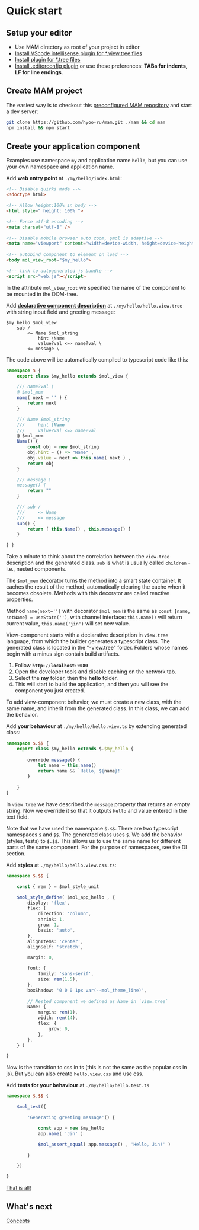 # Quick start

## Setup your editor

- Use MAM directory as root of your project in editor
- [Install VScode intellisense plugin for *.view.tree files](https://marketplace.visualstudio.com/items?itemName=valikov.tree-language-service)
- [Install plugin for *.tree files](https://github.com/nin-jin/tree.d#ide-support)
- [Install .editorconfig plugin](https://editorconfig.org/#download) or use these preferences: **TABs for indents, LF for line endings**.

## Create MAM project

The easiest way is to checkout this [preconfigured MAM repository](http://github.com/hyoo-ru/mam) and start a dev server:

```sh
git clone https://github.com/hyoo-ru/mam.git ./mam && cd mam
npm install && npm start
```

## Create your application component

Examples use namespace `my` and application name `hello`, but you can use your own namespace and application name.

Add **web entry point** at `./my/hello/index.html`:

```html
<!-- Disable quirks mode -->
<!doctype html>

<!-- Allow height:100% in body -->
<html style=" height: 100% ">

<!-- Force utf-8 encoding -->
<meta charset="utf-8" />
	
<!-- Disable mobile browser auto zoom, $mol is adaptive -->
<meta name="viewport" content="width=device-width, height=device-height, initial-scale=1" />
	
<!-- autobind component to element on load -->
<body mol_view_root="$my_hello">

<!-- link to autogenerated js bundle -->
<script src="web.js"></script>
```

In the attribute `mol_view_root` we specified the name of the component to be mounted in the DOM-tree.

Add [**declarative component description**](../view/readme.md) at `./my/hello/hello.view.tree` with string input field and greeting message:

```tree
$my_hello $mol_view
	sub /
		<= Name $mol_string
			hint \Name
			value?val <=> name?val \
		<= message \
```

The code above will be automatically compiled to typescript code like this:

```typescript
namespace $ {
	export class $my_hello extends $mol_view {

	/// name?val \
	@ $mol_mem
	name( next = '' ) {
		return next
	}

	/// Name $mol_string 
	/// 	hint \Name
	/// 	value?val <=> name?val
	@ $mol_mem
	Name() {
		const obj = new $mol_string
		obj.hint = () => "Name" ,
		obj.value = next => this.name( next ) ,
		return obj
	}

	/// message \
	message() {
		return ""
	}

	/// sub / 
	/// 	<= Name
	/// 	<= message
	sub() {
		return [ this.Name() , this.message() ]
	}

} }
```

Take a minute to think about the correlation between the `view.tree` description and the generated class. `sub` is what is usually called `children` - i.e., nested components.

The `$mol_mem` decorator turns the method into a smart state container. It caches the result of the method, automatically clearing the cache when it becomes obsolete. Methods with this decorator are called reactive properties.

Method `name(next='')` with decorator `$mol_mem` is the same as `const [name, setName] = useState('')`, with channel interface: `this.name()` will return current value, `this.name('jin')` will set new value.

View-component starts with a declarative description in `view.tree` language, from which the builder generates a typescript class. The generated class is located in the "-view.tree" folder. Folders whose names begin with a minus sign contain build artifacts.

1. Follow **`http://localhost:9080`**
1. Open the developer tools and disable caching on the network tab. 
1. Select the **my** folder, then the **hello** folder.
1. This will start to build the application, and then you will see the component you just created.


To add view-component behavior, we must create a new class, with the same name, and inherit from the generated class. In this class, we can add the behavior.

Add **your behaviour** at `./my/hello/hello.view.ts` by extending generated class:

```typescript
namespace $.$$ {
	export class $my_hello extends $.$my_hello {
		
		override message() {
			let name = this.name()
			return name && `Hello, ${name}!`
		}
		
	}
}
```
In `view.tree` we have described the `message` property that returns an empty string. Now we override it so that it outputs `Hello` and value entered in the text field.

Note that we have used the namespace `$.$$`. There are two typescript namespaces `$` and `$$`. The generated class uses `$`. We add the behavior (styles, tests) to `$.$$`. This allows us to use the same name for different parts of the same component. For the purpose of namespaces, see the DI section.

Add **styles** at `./my/hello/hello.view.css.ts`:

```typescript
namespace $.$$ {

	const { rem } = $mol_style_unit

	$mol_style_define( $mol_app_hello , {
		display: 'flex',
		flex: {
			direction: 'column',
			shrink: 1,
			grow: 1,
			basis: 'auto',
		},
		alignItems: 'center',
		alignSelf: 'stretch',

		margin: 0,

		font: {
			family: 'sans-serif',
			size: rem(1.5),
		},
		boxShadow: '0 0 0 1px var(--mol_theme_line)',
		
		// Nested component we defined as Name in `view.tree`
		Name: {
			margin: rem(1),
			width: rem(14),	
			flex: {
				grow: 0,
			},
		},
	} )

}
```
Now is the transition to css in ts (this is not the same as the popular css in js). But you can also create `hello.view.css` and use css.

Add **tests for your behaviour** at `./my/hello/hello.test.ts`

```typescript
namespace $.$$ {

	$mol_test({

		'Generating greeting message'() {

			const app = new $my_hello
			app.name( 'Jin' )

			$mol_assert_equal( app.message() , 'Hello, Jin!' )

		}

	})

}
```

[That is all!](https://mol.js.org/app/hello/-)

## What's next

[Concepts](./concepts.md)
